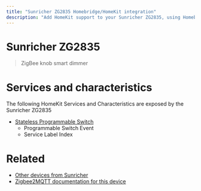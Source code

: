 ```yaml
---
title: "Sunricher ZG2835 Homebridge/HomeKit integration"
description: "Add HomeKit support to your Sunricher ZG2835, using Homebridge, Zigbee2MQTT and homebridge-z2m."
---
```

<!---
This file has been GENERATED using src/docgen/docgen.ts
DO NOT EDIT THIS FILE MANUALLY!
-->
# Sunricher ZG2835
> ZigBee knob smart dimmer


# Services and characteristics
The following HomeKit Services and Characteristics are exposed by
the Sunricher ZG2835

* [Stateless Programmable Switch](../../action.md)
  * Programmable Switch Event
  * Service Label Index


# Related
* [Other devices from Sunricher](../index.md#sunricher)
* [Zigbee2MQTT documentation for this device](https://www.zigbee2mqtt.io/devices/ZG2835.html)